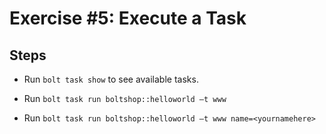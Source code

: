 # Exercise #5: Execute a Task

## Steps

  - Run `bolt task show` to see available tasks.

  - Run `bolt task run boltshop::helloworld –t www`

  - Run `bolt task run boltshop::helloworld –t www name=<yournamehere>`
